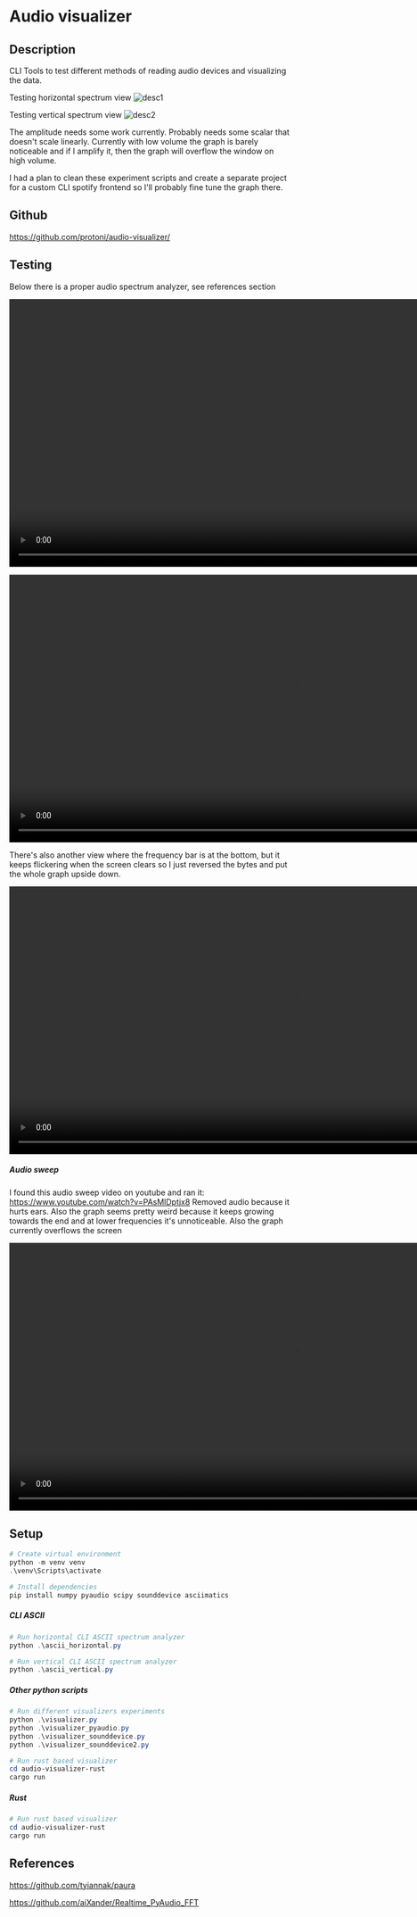 # Audio visualizer

## Description
CLI Tools to test different methods of reading audio devices and visualizing the data.

Testing horizontal spectrum view
![desc1](https://i.imgur.com/BsbFHzl.png)

Testing vertical spectrum view
![desc2](https://i.imgur.com/7RxKAuH.png)

The amplitude needs some work currently. Probably needs some scalar that doesn't scale
linearly. Currently with low volume the graph is barely noticeable and
if I amplify it, then the graph will overflow the window on high volume. 

I had a plan to clean these experiment scripts and create a separate project for a
custom CLI spotify frontend so I'll probably fine tune the graph there.

## Github
<https://github.com/protoni/audio-visualizer/>

## Testing

Below there is a proper audio spectrum analyzer, see references section
<dl>
  <video width="1024" height="480" controls>
    <source src="https://i.imgur.com/dHq78hM.mp4" type="video/mp4">
  </video>
</dl>


<dl>
  <video width="1024" height="480" controls>
    <source src="https://i.imgur.com/JHLnfbt.mp4" type="video/mp4">
  </video>
</dl>

There's also another view where the frequency bar is at the bottom, but it keeps
flickering when the screen clears so I just reversed the bytes and put the whole
graph upside down.

<dl>
  <video width="1024" height="480" controls>
    <source src="https://i.imgur.com/K4idcZp.mp4" type="video/mp4">
  </video>
</dl>

##### Audio sweep

I found this audio sweep video on youtube and ran it:
<https://www.youtube.com/watch?v=PAsMlDptjx8>
Removed audio because it hurts ears. Also the graph seems pretty weird because
it keeps growing towards the end and at lower frequencies it's unnoticeable.
Also the graph currently overflows the screen

<dl>
  <video width="1024" height="480" controls>
    <source src="https://i.imgur.com/sODd1Cz.mp4" type="video/mp4">
  </video>
</dl>

## Setup
```powershell
# Create virtual environment
python -m venv venv
.\venv\Scripts\activate

# Install dependencies
pip install numpy pyaudio scipy sounddevice asciimatics
```

##### CLI ASCII
```powershell
# Run horizontal CLI ASCII spectrum analyzer
python .\ascii_horizontal.py

# Run vertical CLI ASCII spectrum analyzer
python .\ascii_vertical.py
```

##### Other python scripts
```powershell
# Run different visualizers experiments
python .\visualizer.py
python .\visualizer_pyaudio.py
python .\visualizer_sounddevice.py
python .\visualizer_sounddevice2.py

# Run rust based visualizer
cd audio-visualizer-rust
cargo run
```

##### Rust
```powershell
# Run rust based visualizer
cd audio-visualizer-rust
cargo run
```

## References
<https://github.com/tyiannak/paura>

<https://github.com/aiXander/Realtime_PyAudio_FFT>
